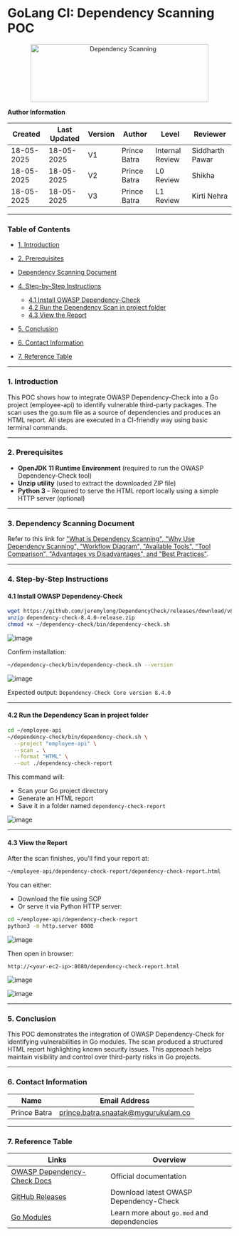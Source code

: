 # GoLang CI: Dependency Scanning POC

<p align="center">
  <img src="https://i0.wp.com/beyondxscratch.com/wp-content/uploads/2018/08/dc.png?resize=351%2C111&ssl=1" alt="Dependency Scanning" width="400" height="130" />
</p>

**Author Information**

| Created    | Last Updated | Version | Author       | Level           | Reviewer        |
| ---------- | ------------ | ------- | ------------ | --------------- | --------------- |
| 18-05-2025 | 18-05-2025   | V1      | Prince Batra | Internal Review | Siddharth Pawar |
| 18-05-2025 | 18-05-2025   | V2      | Prince Batra | L0 Review       | Shikha          |
| 18-05-2025 | 18-05-2025   | V3      | Prince Batra | L1 Review       | Kirti Nehra     |

---

### **Table of Contents**

* [1. Introduction](#1-introduction)
* [2. Prerequisites](#2-prerequisites)
* [Dependency Scanning Document](#3-dependency-scanning-document)
* [4. Step-by-Step Instructions](#4-step-by-step-instructions)

  * [4.1 Install OWASP Dependency-Check](#41-install-owasp-dependency-check)
  * [4.2 Run the Dependency Scan in project folder](#42-run-the-dependency-scan-in-project-folder)
  * [4.3 View the Report](#43-view-the-report)
* [5. Conclusion](#5-conclusion)
* [6. Contact Information](#6-contact-information)
* [7. Reference Table](#7-reference-table)

---

### **1. Introduction**

This POC shows how to integrate OWASP Dependency-Check into a Go project (employee-api) to identify vulnerable third-party packages. The scan uses the go.sum file as a source of dependencies and produces an HTML report. All steps are executed in a CI-friendly way using basic terminal commands.

---

### **2. Prerequisites**

* **OpenJDK 11 Runtime Environment** (required to run the OWASP Dependency-Check tool)
* **Unzip utility** (used to extract the downloaded ZIP file)
* **Python 3** – Required to serve the HTML report locally using a simple HTTP server (optional)

---

### **3. Dependency Scanning Document**

Refer to this link for ["What is Dependency Scanning", "Why Use Dependency Scanning", "Workflow Diagram", "Available Tools", "Tool Comparison", "Advantages vs Disadvantages", and "Best Practices"](https://github.com/snaatak-Downtime-Crew/Documentation/blob/SCRUMS-155-PRINCE/application-ci/checks/react/dependency-scanning/documentation/README.md).

---

### **4. Step-by-Step Instructions**

#### **4.1 Install OWASP Dependency-Check**

```bash
wget https://github.com/jeremylong/DependencyCheck/releases/download/v8.4.0/dependency-check-8.4.0-release.zip
unzip dependency-check-8.4.0-release.zip
chmod +x ~/dependency-check/bin/dependency-check.sh
```
![image](https://github.com/user-attachments/assets/3e321bb4-19cb-44ae-b66b-5e4cb652f9e7)

Confirm installation:

```bash
~/dependency-check/bin/dependency-check.sh --version
```

![image](https://github.com/user-attachments/assets/8d223694-9b9b-471b-b1b9-51c950693f5a)

Expected output: `Dependency-Check Core version 8.4.0`

---

#### **4.2 Run the Dependency Scan in project folder**

```bash
cd ~/employee-api
~/dependency-check/bin/dependency-check.sh \
  --project "employee-api" \
  --scan . \
  --format "HTML" \
  --out ./dependency-check-report
```

This command will:

* Scan your Go project directory
* Generate an HTML report
* Save it in a folder named `dependency-check-report`

![image](https://github.com/user-attachments/assets/6211d4a0-919f-40b2-8f41-47e27b9c3bd1)

---

#### **4.3 View the Report**

After the scan finishes, you’ll find your report at:

```bash
~/employee-api/dependency-check-report/dependency-check-report.html
```

You can either:

* Download the file using SCP
* Or serve it via Python HTTP server:

```bash
cd ~/employee-api/dependency-check-report
python3 -m http.server 8080
```
![image](https://github.com/user-attachments/assets/2bf0d349-d9a2-4d87-87a6-6be561e7f9d5)

Then open in browser:

```
http://<your-ec2-ip>:8080/dependency-check-report.html
```
![image](https://github.com/user-attachments/assets/21bebed5-77a3-4df7-88ac-be1f4af7a5c1)

![image](https://github.com/user-attachments/assets/d9f1134e-8282-4b12-932e-298bffbcab01)

---

### **5. Conclusion**

This POC demonstrates the integration of OWASP Dependency-Check for identifying vulnerabilities in Go modules. The scan produced a structured HTML report highlighting known security issues. This approach helps maintain visibility and control over third-party risks in Go projects.

---

### **6. Contact Information**

| Name         | Email Address                                                                     |
| ------------ | --------------------------------------------------------------------------------- |
| Prince Batra | [prince.batra.snaatak@mygurukulam.co](mailto:prince.batra.snaatak@mygurukulam.co) |

---

### **7. Reference Table**

| Links                                                                        | Overview                                   |
| ---------------------------------------------------------------------------- | ------------------------------------------ |
| [OWASP Dependency-Check Docs](https://jeremylong.github.io/DependencyCheck/) | Official documentation                     |
| [GitHub Releases](https://github.com/jeremylong/DependencyCheck/releases)    | Download latest OWASP Dependency-Check     |
| [Go Modules](https://golang.org/ref/mod)                                     | Learn more about `go.mod` and dependencies |
